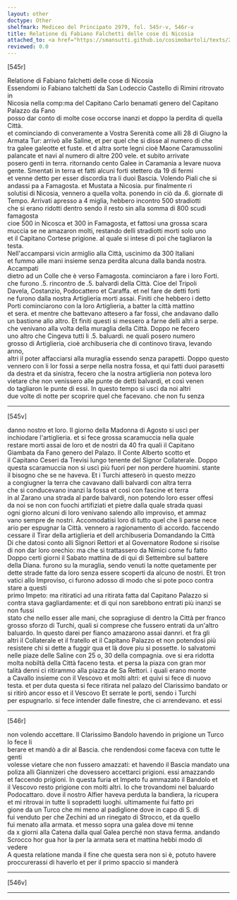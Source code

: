 ```yaml
---
layout: other
doctype: Other
shelfmark: Mediceo del Principato 2979, fol. 545r-v, 546r-v
title: Relatione di Fabiano Falchetti delle cose di Nicosia
attached_to: <a href="https://smansutti.github.io/cosimobartoli/texts/2979_209/">2979_209</a>
reviewed: 0.0
---
```


[545r]  
  
  
Relatione di Fabiano falchetti delle cose di Nicosia  
Essendomi io Fabiano talchetti da San Lodeccio Castello di Rimini ritrovato in  
Nicosia nella comp:ma del Capitano Carlo benamati genero del Capitano Palazzo da Fano  
posso dar conto di molte cose occorse inanzi et doppo la perdita di quella Città.  
et cominciando di converamente a Vostra Serenità come alli 28 di Giugno la  
Armata Tur: arrivò alle Saline, et per quel che si disse al numero di che  
tra galee galeotte et fuste. et d altra sorte legni cioè Maone Caramussolini  
palancate et navi al numero di altre 200 vele. et subito arrivate  
posero genti in terra. ritornando cento Galee in Caramania a levare nuova  
gente. Smentati in terra et fatti alcuni forti stettero da 19 di fermi  
et venne detto per esser discordia tra li duoi Bascia. Volendo Piali che si  
andassi pa a Famagosta. et Mustata a Nicosia. pur finalmente ri  
solutisi di Nicosia, vennero a quella volta. ponendo in ciò da .6. giornate di  
Tempo. Arrivati apresso a 4 miglia, hebbero incontro 500 stradiotti  
che si erano ridotti dentro sendo il resto sin alla somma di 800 scudi famagosta  
cioe 500 in Nicosca et 300 in Famagosta, et fattosi una grossa scara  
muccia se ne amazaron molti, restando delli stradiotti morti solo uno  
et il Capitano Cortese prigione. al quale si intese di poi che tagliaron la testa.  
Nell'accamparsi vicin armiglio alla Città, uscinimo da 300 Italiani  
et fummo alle mani insieme senza perdita alcuna dalla banda nostra. Accampati  
dietro ad un Colle che è verso Famagosta. cominciaron a fare i loro Forti.  
che furono .5. rincontro de .5. balvardi della Città. Cioe del Tripoli  
Davela, Costanzio, Podocattero et Caraffa. et nel fare de detti forti  
ne furono dalla nostra Artiglieria morti assai. Finiti che hebbero i detto  
Porti cominciarono con la loro Artiglieria, a batter la città mattino  
et sera. et mentre che battevano attesero a far fossi, che andavano dallo  
un bastione allo altro. Et finiti questi si messero a farne delli altri a serpe.  
che venivano alla volta della muraglia della Città. Doppo ne fecero  
uno altro che Cingeva tutti li .5. baluardi. ne quali posero numero  
grosso di Artiglieria, cioè archibuseria che di continovo tirava, levando anno,  
altri il poter affacciarsi alla muraglia essendo senza parapetti. Doppo questo  
vennero con li lor fossi a serpe nella nostra fossa, et qui fatti duoi parasetti  
da destra et da sinistra, fecero che la nostra artiglieria non poteva loro  
vietare che non venissero alle punte de detti balvardi, et così venen  
do tagliaron le punte di essi. In questo tempo si uscì da noi altri  
due volte di notte per scoprire quel che facevano. che non fu senza  
  
---  

[545v]  
  
  
danno nostro et loro. Il giorno della Madonna di Agosto si uscì per  
inchiodare l'artiglieria. et si fece grossa scaramuccia nella quale  
restare morti assai de loro et de nostri da 40 fra quali il Capitano  
Giambata da Fano genero del Palazo. Il Conte Alberto scotto et  
il Capitano Ceseri da Trevisi lungo tenente del Signor Collaterale. Doppo  
questa scaramuccia non si uscì più fuori per non perdere huomini. stante  
il bisogno che se ne haveva. Et i Turchi atteserò in questo mezzo  
a congiugner la terra che cavavano dalli balvardi con altra terra  
che si conducevano inanzi la fossa et così con fascine et terra  
in al Zarano una strada al parde balvardi, non potendo loro esser offesi  
da noi se non con fuochi artifiziati et pietre dalla quale strada quasi  
ogni giorno alcuni di loro venivano salendo allo improviso, et ammaz  
vano sempre de nostri. Accomodatisi loro di tutto quel che li parse nece  
ario per espugnar la Città. vennero a ragionamento di accordo. faccendo  
cessare il Tirar della artiglieria et dell archibuseria Domandando la Città  
Di che datosi conto alli Signori Rettori et al Governatore Rodone si risolse  
di non dar loro orechio: ma che si trattassero da Nimici come fu fatto  
Doppo certi giorni il Sabato mattina de di qui di Settembre sul battere  
della Diana. furono su la muraglia, sendo venuti la notte quetamente per  
dette strade fatte da loro senza essere scoperti da alcuno de nostri. Et tron  
vatici allo Improviso, ci furono adosso di modo che si pote poco contra stare a questi  
primo Impeto: ma ritiratici ad una ritirata fatta dal Capitano Palazzo si  
contra stava gagliardamente: et di qui non sarebbono entrati più inanzi se non fussi  
stato che nello esser alle mani, che sopragiuse di dentro la Città per franco  
grosso sforzo di Turchi, quali si comprese che fussero entrati da un'altro  
baluardo. In questo darei per fianco amazarono assai dannri. et fra gli  
altri il Collaterale et il fratello et il Capitano Palazzo et non potendosi più  
resistere chi si dette a fuggir qua et là dove piu si possette. Io salvatomi  
nelle piaze delle Saline con 25 o, 30 della compagnia. ove si era ridotta  
molta nobiltà della Città faceno testa. et persa la piaza con gran mor  
talità denni ci ritirammo alla piazza de Sa Rettori. i quali erano monte  
a Cavallo insieme con il Vescovo et molti altri: et quivi si fece di nuovo  
testa. et per duta questa si fece ritirata nel palazo del Clarissimo bandato or  
si ritirò ancor esso et il Vescovo Et serrate le porti, sendo i Turchi  
per espugnarlo. si fece intender dalle finestre, che ci arrendevano. et essi  
  
---  

[546r]  
  
  
non volendo accettare. Il Clarissimo Bandolo havendo in prigione un Turco lo fece li  
berare et mandò a dir al Bascia. che rendendosi come faceva con tutte le genti  
volesse vietare che non fussero amazzati: et havendo il Bascia mandato una  
poliza alli Giannizeri che dovessero accettarci prigioni. essi amazzando  
et faccendo prigioni. In questa furia et Impeto fu ammazato il Bandolo et  
il Vescovo resto prigione con molti altri. Io che trovandomi nel baluardo  
Podocattaro. dove il nostro Alfier haveva perduta la bandiera, la ricupera  
et mi ritrovai in tutte li sopradetti luoghi. ultimamente fui fatto pri  
gione da un Turco che mi meno al padiglione dove in capo di S. di  
fui venduto per che Zechini ad un rinegato di Strocco, et da quello  
fui menato alla armata. et messo sopra una galea dove mi tenne  
da x giorni alla Catena dalla qual Galea perché non stava ferma. andando  
Scrocco hor gua hor la per la armata sera et mattina hebbi modo di  
vedere  
A questa relatione manda il fine che questa sera non si è, potuto havere  
proccurerassi di haverlo et per il primo spaccio si manderà  
  
---  

[546v]  
  
  
  
---  

